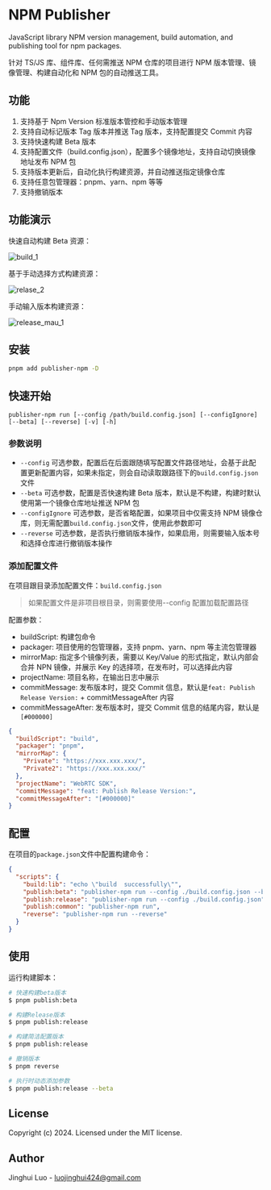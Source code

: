 # NPM Publisher

JavaScript library NPM version management, build automation, and publishing tool for npm packages.

针对 TS/JS 库、组件库、任何需推送 NPM 仓库的项目进行 NPM 版本管理、镜像管理、构建自动化和 NPM 包的自动推送工具。

## 功能

1. 支持基于 Npm Version 标准版本管控和手动版本管理
2. 支持自动标记版本 Tag 版本并推送 Tag 版本，支持配置提交 Commit 内容
3. 支持快速构建 Beta 版本
4. 支持配置文件（build.config.json），配置多个镜像地址，支持自动切换镜像地址发布 NPM 包
5. 支持版本更新后，自动化执行构建资源，并自动推送指定镜像仓库
6. 支持任意包管理器：pnpm、yarn、npm 等等
7. 支持撤销版本

## 功能演示

快速自动构建 Beta 资源：

![build_1](https://github.com/luojinghui/publisher-npm/assets/12367406/ad008627-799f-4c47-9b78-817e87ce8e50)

基于手动选择方式构建资源：

![relase_2](https://github.com/luojinghui/publisher-npm/assets/12367406/ca1f6744-ec02-4314-8ccb-64594d0b72da)

手动输入版本构建资源：

![release_mau_1](https://github.com/luojinghui/publisher-npm/assets/12367406/f5742353-a9b1-4ea2-8fa4-f13f63d8eb14)

## 安装

```bash
pnpm add publisher-npm -D
```

## 快速开始

```base
publisher-npm run [--config /path/build.config.json] [--configIgnore] [--beta] [--reverse] [-v] [-h]
```

### 参数说明

- `--config` 可选参数，配置后在后面跟随填写配置文件路径地址，会基于此配置更新配置内容，如果未指定，则会自动读取跟路径下的`build.config.json`文件
- `--beta` 可选参数，配置是否快速构建 Beta 版本，默认是不构建，构建时默认使用第一个镜像仓库地址推送 NPM 包
- `--configIgnore` 可选参数，是否省略配置，如果项目中仅需支持 NPM 镜像仓库，则无需配置`build.config.json`文件，使用此参数即可
- `--reverse` 可选参数，是否执行撤销版本操作，如果启用，则需要输入版本号和选择仓库进行撤销版本操作

### 添加配置文件

在项目跟目录添加配置文件：`build.config.json`

> 如果配置文件是非项目根目录，则需要使用--config 配置加载配置路径

配置参数：

- buildScript: 构建包命令
- packager: 项目使用的包管理器，支持 pnpm、yarn、npm 等主流包管理器
- mirrorMap: 指定多个镜像列表，需要以 Key/Value 的形式指定，默认内部会合并 NPN 镜像，并展示 Key 的选择项，在发布时，可以选择此内容
- projectName: 项目名称，在输出日志中展示
- commitMessage: 发布版本时，提交 Commit 信息，默认是`feat: Publish Release Version:` + commitMessageAfter 内容
- commitMessageAfter: 发布版本时，提交 Commit 信息的结尾内容，默认是`[#000000]`

```json
{
  "buildScript": "build",
  "packager": "pnpm",
  "mirrorMap": {
    "Private": "https://xxx.xxx.xxx/",
    "Private2": "https://xxx.xxx.xxx/"
  },
  "projectName": "WebRTC SDK",
  "commitMessage": "feat: Publish Release Version:",
  "commitMessageAfter": "[#000000]"
}
```

## 配置

在项目的`package.json`文件中配置构建命令：

```json
{
  "scripts": {
    "build:lib": "echo \"build  successfully\"",
    "publish:beta": "publisher-npm run --config ./build.config.json --beta",
    "publish:release": "publisher-npm run --config ./build.config.json",
    "publish:common": "publisher-npm run",
    "reverse": "publisher-npm run --reverse"
  }
}
```

## 使用

运行构建脚本：

```bash
# 快速构建beta版本
$ pnpm publish:beta
```

```bash
# 构建Release版本
$ pnpm publish:release
```

```bash
# 构建简洁配置版本
$ pnpm publish:release
```

```bash
# 撤销版本
$ pnpm reverse
```

```bash
# 执行时动态添加参数
$ pnpm publish:release --beta
```

## License

Copyright (c) 2024. Licensed under the MIT license.

## Author

Jinghui Luo - luojinghui424@gmail.com

